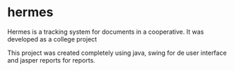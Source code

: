 # hermes
Hermes is a tracking system for documents in a cooperative. It was developed as a college project

This project was created completely using java, swing for de user interface and jasper reports for reports.
